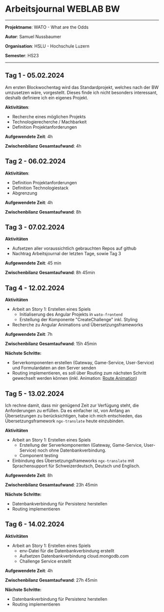 # Arbeitsjournal WEBLAB BW
___
**Projektname**: WATO - What are the Odds

**Autor**: Samuel Nussbaumer

**Organisation**: HSLU - Hochschule Luzern

**Semester**: HS23
___

## Tag 1 - 05.02.2024
Am ersten Blockwochentag wird das Standardprojekt, welches nach der BW umzusetzen
wäre, vorgestellt. Dieses finde ich nicht besonders interessant, deshalb definiere
ich ein eigenes Projekt.

**Aktivitäten**:
- Recherche eines möglichen Projekts
- Technologierecherche / Machbarkeit
- Definition Projektanforderungen

**Aufgewendete Zeit**: 4h

**Zwischenbilanz Gesamtaufwand**: 4h

## Tag 2 - 06.02.2024
**Aktivitäten**:
- Definition Projektanforderungen
- Definition Technologiestack
- Abgrenzung

**Aufgewendete Zeit**: 4h

**Zwischenbilanz Gesamtaufwand**: 8h

## Tag 3 - 07.02.2024
**Aktivitäten**
- Aufsetzen aller voraussichtlich gebrauchten Repos auf github
- Nachtrag Arbeitsjournal der letzten Tage, sowie Tag 3

**Aufgewendete Zeit**: 45 min

**Zwischenbilanz Gesamtaufwand**: 8h 45min

## Tag 4 - 12.02.2024
**Aktivitäten**
- Arbeit an Story 1: Erstellen eines Spiels
  - Initialiserung des Angular Projekts in `wato-frontend`
  - Erstellung der Komponente "CreateChallenge" inkl. Styling
- Recherche zu Angular Animations und Übersetzungsframeworks

**Aufgewendete Zeit**: 7h

**Zwischenbilanz Gesamtaufwand**: 15h 45min

**Nächste Schritte:**
- Serverkomponenten erstellen (Gateway, Game-Service, User-Service) und Formulardaten an den Server senden
- Routing implementieren, es soll über Routing zum nächsten Schritt gewechselt werden können (inkl. Animation: [Route Animation](https://angular.io/guide/route-animations))

## Tag 5 - 13.02.2024
Ich rechne damit, dass mir genügend Zeit zur Verfügung steht, die Anforderungen zu erfüllen. 
Da es einfacher ist, von Anfang an Übersetzungen zu berücksichtigen, habe ich mich entschieden, das Übersetzungsframework `ngx-translate` heute einzubinden.


**Aktivitäten**
- Arbeit an Story 1: Erstellen eines Spiels
  - Erstellung der Serverkomponenten (Gateway, Game-Service, User-Service) noch ohne Datenbankverbindung.
  - Component testing
- Einbindung des Übersetzungsframeworks `ngx-translate` mit Sprachensupport für Schweizerdeutsch, Deutsch und Englisch.

**Aufgewendete Zeit**: 8h

**Zwischenbilanz Gesamtaufwand**: 23h 45min

**Nächste Schritte:**
- Datenbankverbindung für Persistenz herstellen
- Routing implementieren

## Tag 6 - 14.02.2024
**Aktivitäten**
- Arbeit an Story 1: Erstellen eines Spiels
  - env-Datei für die Datenbankverbindung erstellt
  - Aufsetzen Datenbankverbindung cloud.mongodb.com
  - Challenge Service erstellt

**Aufgewendete Zeit**: 4h

**Zwischenbilanz Gesamtaufwand**: 27h 45min

**Nächste Schritte:**
- Datenbankverbindung für Persistenz herstellen
- Routing implementieren